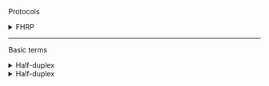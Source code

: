 Protocols
<details>
<summary>FHRP</summary>
First Hop Redundancy Protocols
</details>

---
Basic terms

<details>
<summary>Half-duplex</summary>
	a mode of communication especially with a computer via telephone line in which information can be sent in only one direction at a time
</details>
<details>
<summary>Half-duplex</summary>
	a mode of communication especially with a computer via telephone line in which information can be sent in only one direction at a time
</details>